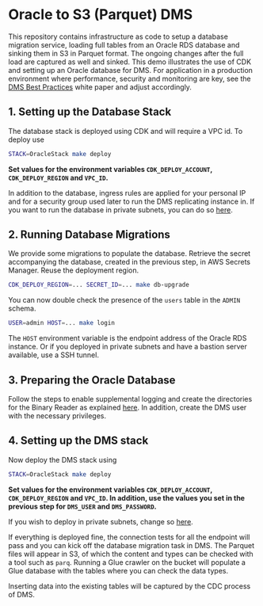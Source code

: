 # Oracle to S3 (Parquet) DMS

This repository contains infrastructure as code to setup a database migration service, loading full tables from an Oracle RDS database and sinking them in S3 in Parquet format. The ongoing changes after the full load are captured as well and sinked. This demo illustrates the use of CDK and setting up an Oracle database for DMS. For application in a production environment where performance, security and monitoring are key, see the [DMS Best Practices](https://d1.awsstatic.com/whitepapers/RDS/AWS_Database_Migration_Service_Best_Practices.pdf) white paper and adjust accordingly.

## 1. Setting up the Database Stack

The database stack is deployed using CDK and will require a VPC id. To deploy use

```bash
STACK=OracleStack make deploy
```

**Set values for the environment variables `CDK_DEPLOY_ACCOUNT`, `CDK_DEPLOY_REGION` and `VPC_ID`.**

In addition to the database, ingress rules are applied for your personal IP and for a security group used later to run the DMS replicating instance in. If you want to run the database in private subnets, you can do so [here](https://github.com/avanderm/oracle-dms/blob/74f7b4943415ea4951be57cf213e817629874e1d/lib/oracle.ts#L40).

## 2. Running Database Migrations

We provide some migrations to populate the database. Retrieve the secret accompanying the database, created in the previous step, in AWS Secrets Manager. Reuse the deployment region.

```bash
CDK_DEPLOY_REGION=... SECRET_ID=... make db-upgrade
```

You can now double check the presence of the `users` table in the `ADMIN` schema.

```bash
USER=admin HOST=... make login
```

The `HOST` environment variable is the endpoint address of the Oracle RDS instance. Or if you deployed in private subnets and have a bastion server available, use a SSH tunnel.

## 3. Preparing the Oracle Database

Follow the steps to enable supplemental logging and create the directories for the Binary Reader as explained [here](https://aws.amazon.com/blogs/database/effectively-migrating-lob-data-to-amazon-s3-from-amazon-rds-for-oracle-with-aws-dms/). In addition, create the DMS user with the necessary privileges.

## 4. Setting up the DMS stack

Now deploy the DMS stack using

```bash
STACK=OracleStack make deploy
```

**Set values for the environment variables `CDK_DEPLOY_ACCOUNT`, `CDK_DEPLOY_REGION` and `VPC_ID`. In addition, use the values you set in the previous step for `DMS_USER` and `DMS_PASSWORD`.**

If you wish to deploy in private subnets, change so [here](https://github.com/avanderm/oracle-dms/blob/master/lib/migration.ts#L51).

If everything is deployed fine, the connection tests for all the endpoint will pass and you can kick off the database migration task in DMS. The Parquet files will appear in S3, of which the content and types can be checked with a tool such as `parq`. Running a Glue crawler on the bucket will populate a Glue database with the tables where you can check the data types.

Inserting data into the existing tables will be captured by the CDC process of DMS.
